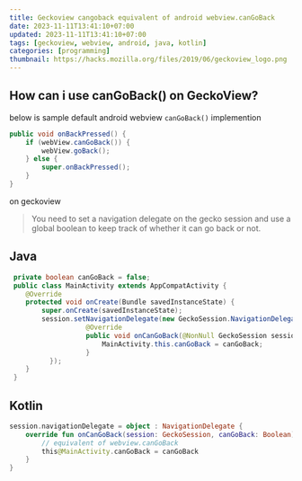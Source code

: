 ```yaml
---
title: Geckoview cangoback equivalent of android webview.canGoBack
date: 2023-11-11T13:41:10+07:00
updated: 2023-11-11T13:41:10+07:00
tags: [geckoview, webview, android, java, kotlin]
categories: [programming]
thumbnail: https://hacks.mozilla.org/files/2019/06/geckoview_logo.png
---
```


## How can i use canGoBack() on GeckoView?

below is sample default android webview `canGoBack()` implemention

```java
public void onBackPressed() {
    if (webView.canGoBack()) {
        webView.goBack();
    } else {
        super.onBackPressed();
    }
}
```

on geckoview 
> You need to set a navigation delegate on the gecko session and use a global boolean to keep track of whether it can go back or not.

## Java
```java
 private boolean canGoBack = false;
 public class MainActivity extends AppCompatActivity {
    @Override
    protected void onCreate(Bundle savedInstanceState) {
        super.onCreate(savedInstanceState);
        session.setNavigationDelegate(new GeckoSession.NavigationDelegate() {
                   @Override
                   public void onCanGoBack(@NonNull GeckoSession session, boolean canGoBack) {
                       MainActivity.this.canGoBack = canGoBack;
                   }
          });
    }
 }
```

## Kotlin

```kotlin
session.navigationDelegate = object : NavigationDelegate {
    override fun onCanGoBack(session: GeckoSession, canGoBack: Boolean) {
        // equivalent of webview.canGoBack
        this@MainActivity.canGoBack = canGoBack
    }
}
```
